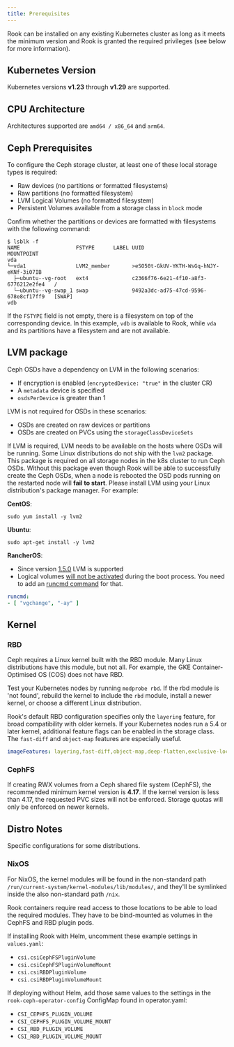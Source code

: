 ```yaml
---
title: Prerequisites
---
```


Rook can be installed on any existing Kubernetes cluster as long as it meets the minimum version
and Rook is granted the required privileges (see below for more information).

## Kubernetes Version

Kubernetes versions **v1.23** through **v1.29** are supported.

## CPU Architecture

Architectures supported are `amd64 / x86_64` and `arm64`.

## Ceph Prerequisites

To configure the Ceph storage cluster, at least one of these local storage types is required:

* Raw devices (no partitions or formatted filesystems)
* Raw partitions (no formatted filesystem)
* LVM Logical Volumes (no formatted filesystem)
* Persistent Volumes available from a storage class in `block` mode

Confirm whether the partitions or devices are formatted with filesystems with the following command:

```console
$ lsblk -f
NAME                  FSTYPE      LABEL UUID                                   MOUNTPOINT
vda
└─vda1                LVM2_member       >eSO50t-GkUV-YKTH-WsGq-hNJY-eKNf-3i07IB
  ├─ubuntu--vg-root   ext4              c2366f76-6e21-4f10-a8f3-6776212e2fe4   /
  └─ubuntu--vg-swap_1 swap              9492a3dc-ad75-47cd-9596-678e8cf17ff9   [SWAP]
vdb
```

If the `FSTYPE` field is not empty, there is a filesystem on top of the corresponding device. In this example, `vdb` is available to Rook, while `vda` and its partitions have a filesystem and are not available.

## LVM package

Ceph OSDs have a dependency on LVM in the following scenarios:

* If encryption is enabled (`encryptedDevice: "true"` in the cluster CR)
* A `metadata` device is specified
* `osdsPerDevice` is greater than 1

LVM is not required for OSDs in these scenarios:

* OSDs are created on raw devices or partitions
* OSDs are created on PVCs using the `storageClassDeviceSets`

If LVM is required, LVM needs to be available on the hosts where OSDs will be running.
Some Linux distributions do not ship with the `lvm2` package. This package is required on all storage nodes in the k8s cluster to run Ceph OSDs.
Without this package even though Rook will be able to successfully create the Ceph OSDs, when a node is rebooted the OSD pods
running on the restarted node will **fail to start**. Please install LVM using your Linux distribution's package manager. For example:

**CentOS**:

```console
sudo yum install -y lvm2
```

**Ubuntu**:

```console
sudo apt-get install -y lvm2
```

**RancherOS**:

* Since version [1.5.0](https://github.com/rancher/os/issues/2551) LVM is supported
* Logical volumes [will not be activated](https://github.com/rook/rook/issues/5027) during the boot process. You need to add an [runcmd command](https://rancher.com/docs/os/v1.x/en/installation/configuration/running-commands/) for that.

```yaml
runcmd:
- [ "vgchange", "-ay" ]
```

## Kernel

### RBD

Ceph requires a Linux kernel built with the RBD module. Many Linux distributions
have this module, but not all.
For example, the GKE Container-Optimised OS (COS) does not have RBD.

Test your Kubernetes nodes by running `modprobe rbd`.
If the rbd module is 'not found', rebuild the kernel to include the `rbd` module,
install a newer kernel, or choose a different Linux distribution.

Rook's default RBD configuration specifies only the `layering` feature, for
broad compatibility with older kernels. If your Kubernetes nodes run a 5.4
or later kernel, additional feature flags can be enabled in the
storage class. The `fast-diff` and `object-map` features are especially useful.

```yaml
imageFeatures: layering,fast-diff,object-map,deep-flatten,exclusive-lock
```

### CephFS

If creating RWX volumes from a Ceph shared file system (CephFS), the recommended minimum kernel version is **4.17**.
If the kernel version is less than 4.17, the requested PVC sizes will not be enforced. Storage quotas will only be
enforced on newer kernels.

## Distro Notes

Specific configurations for some distributions.

### NixOS

For NixOS, the kernel modules will be found in the non-standard path `/run/current-system/kernel-modules/lib/modules/`,
and they'll be symlinked inside the also non-standard path `/nix`.

Rook containers require read access to those locations to be able to load the required modules.
They have to be bind-mounted as volumes in the CephFS and RBD plugin pods.

If installing Rook with Helm, uncomment these example settings in `values.yaml`:

* `csi.csiCephFSPluginVolume`
* `csi.csiCephFSPluginVolumeMount`
* `csi.csiRBDPluginVolume`
* `csi.csiRBDPluginVolumeMount`

If deploying without Helm, add those same values to the settings in the `rook-ceph-operator-config`
ConfigMap found in operator.yaml:

* `CSI_CEPHFS_PLUGIN_VOLUME`
* `CSI_CEPHFS_PLUGIN_VOLUME_MOUNT`
* `CSI_RBD_PLUGIN_VOLUME`
* `CSI_RBD_PLUGIN_VOLUME_MOUNT`
